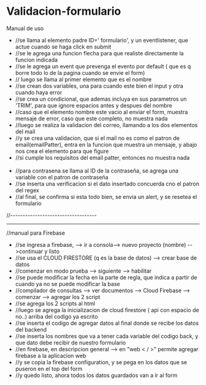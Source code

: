 # Validacion-formulario

Manual de uso 
<ul>
<li>//se llama al elemento padre ID=' formulario', y un eventlistener, que actue cuando se haga click en submit</li>
<li>//se le agrega una funcion flecha para que realiste directamente la funcion indicada</li>
<li>//se le agrega un event que prevenga el evento por default ( que es q borre todo lo de la pagina cuando se envie el form)</li>
<li>// luego se llama al primer elemento que es el nombre</li>
<li>//se crean dos variables, una para cuando este bien el input y otra cuando haya error</li>
<li>//se crea un condicional, que ademas incluya en sus parametros un 'TRIM', para que ignore espacios antes y despues del nombre</li>
<li>//caso que el elemento nombre este vacio al enviar el form, muestra mensaje de error, caso que este completo, no muestra nada</li>

<li>//luego se realiza la validacion del correo, llamando a los dos elementos del mail</li>
<li>//y se crea una validacion, que si el mail no es como el patron de email(emailPatter), entra en la funcion que muestra un mensaje, y abajo nos crea el elemento para que figure</li>
<li>//si cumple los requisitos del email patter, entonces no muestra nada</li>
<br>
<li>//para contrasena se llama al ID de la contraseña, se agrega una variable con el patron de contraseña</li>
<li>//se inserta una verificacion si el dato insertado concuerda cno el patron del regex</li>
<li>//al final, se confirma si esta todo bien, se envia un alert, y se resetea el formulario</li>
</ul>
//-----------------------------------
<hr>
//manual para Firebase
<ul>
<li>//se ingresa a firebase, --> ir a consola--> nuevo proyecto (nombre) -->continuar y listo</li>
<li>//se usa el CLOUD FIRESTORE (q es la base de datos) --> crear base de datos</li>
<li>//comenzar en modo prueba --> siguiente --> habilitar</li>
<li>//se puede modificar la fecha en la parte de regla, que indica a partir de cuando ya no se puede modificar la base</li>
<li>//compilador de consultas --> ver documentos --> Cloud Firebase --> comenzar --> agregar los 2 script</li>
<li>//se agrega los 2 scripts al html</li>
<li>//luego se agrega la inicializacion de cloud firestore ( api con espacio de no..) arriba del codigo ya escrito</li>
<li>//se inserta el codigo de agregar datos al final donde se recibe los datos del backend</li>
<li>//se inserta los nombres que va a tener cada variable del codigo back, y que dato debe recibir de nuestro formulario</li>

<li>//en firebase, en descripcion general --> en "web < / >" permite agregar firebase a la aplicacion web</li>
<li>//y se copia la firebase configuration, y se pega en los datos que se puseron en el top del form</li>

<li>//y quedo listo, ahora todos los datos guardados van a ir al form</li>
</ul>

